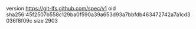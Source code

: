 version https://git-lfs.github.com/spec/v1
oid sha256:45f2507b558c129ba0f590a39a653d93a7bbfdb463472742a7a1cd3036f8f09c
size 2903
